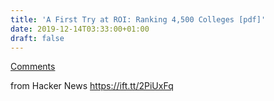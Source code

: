 ```yaml
---
title: 'A First Try at ROI: Ranking 4,500 Colleges [pdf]'
date: 2019-12-14T03:33:00+01:00
draft: false
---
```


[Comments](https://news.ycombinator.com/item?id=21787167)  
  
from Hacker News https://ift.tt/2PiUxFq